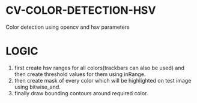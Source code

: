 # CV-COLOR-DETECTION-HSV
Color detection using opencv and hsv parameters
# LOGIC
1. first create hsv ranges for all colors(trackbars can also be used) and then create threshold values for them using inRange. 
2. then  create mask  of every color which will be highlighted on test image using bitwise_and.
3. finally  draw bounding contours around required color.
